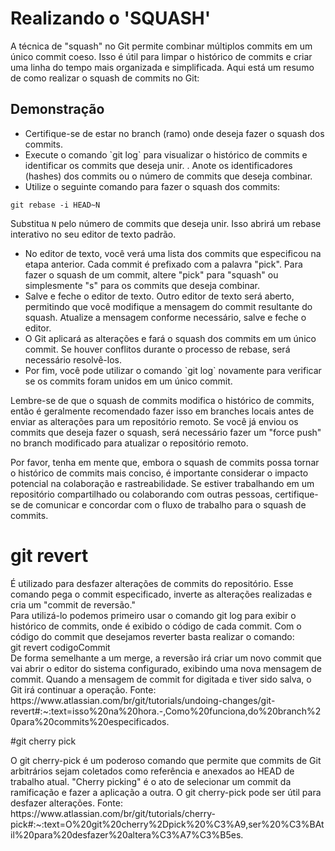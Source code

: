 # Realizando o 'SQUASH'

A técnica de "squash" no Git permite combinar múltiplos commits em um único commit coeso. Isso é útil para limpar o histórico de commits e criar uma linha do tempo mais organizada e simplificada. Aqui está um resumo de como realizar o squash de commits no Git:

## Demonstração

<ul>
<li>Certifique-se de estar no branch (ramo) onde deseja fazer o squash dos commits.</li>
<li> Execute o comando `git log` para visualizar o histórico de commits e identificar os commits que deseja unir.  . Anote os identificadores (hashes) dos commits ou o número de commits que deseja combinar.</li>
<li>Utilize o seguinte comando para fazer o squash dos commits:</li>
</ul>

`git rebase -i HEAD~N`

Substitua `N` pelo número de commits que deseja unir. Isso abrirá um rebase interativo no seu editor de texto padrão.

<ul>
<li>No editor de texto, você verá uma lista dos commits que especificou na etapa anterior. Cada commit é prefixado com a palavra "pick". Para fazer o squash de um commit, altere "pick" para "squash" ou simplesmente "s" para os commits que deseja combinar.</li>
<li>Salve e feche o editor de texto. Outro editor de texto será aberto, permitindo que você modifique a mensagem do commit resultante do squash. Atualize a mensagem conforme necessário, salve e feche o editor.</li>
<li>O Git aplicará as alterações e fará o squash dos commits em um único commit. Se houver conflitos durante o processo de rebase, será necessário resolvê-los.</li>
<li>Por fim, você pode utilizar o comando `git log` novamente para verificar se os commits foram unidos em um único commit.</li>
</ul>

Lembre-se de que o squash de commits modifica o histórico de commits, então é geralmente recomendado fazer isso em branches locais antes de enviar as alterações para um repositório remoto. Se você já enviou os commits que deseja fazer o squash, será necessário fazer um "force push" no branch modificado para atualizar o repositório remoto.

Por favor, tenha em mente que, embora o squash de commits possa tornar o histórico de commits mais conciso, é importante considerar o impacto potencial na colaboração e rastreabilidade. Se estiver trabalhando em um repositório compartilhado ou colaborando com outras pessoas, certifique-se de comunicar e concordar com o fluxo de trabalho para o squash de commits.

# git revert
<p>
É utilizado para desfazer alterações de commits do repositório. Esse comando pega o commit especificado, inverte as alterações realizadas e cria um "commit de reversão."<br>
Para utilizá-lo podemos primeiro usar o comando git log para exibir o histórico de commits, onde é exibido o código de cada commit. Com o código do commit que desejamos reverter basta realizar o comando:<br>
git revert codigoCommit<br>
De forma semelhante a um merge, a reversão irá criar um novo commit que vai abrir o editor do sistema configurado, exibindo uma nova mensagem de commit. Quando a mensagem de commit for digitada e tiver sido salva, o Git irá continuar a operação.
Fonte: https://www.atlassian.com/br/git/tutorials/undoing-changes/git-revert#:~:text=isso%20na%20hora.-,Como%20funciona,do%20branch%20para%20commits%20especificados.
</p>


#git cherry pick

<p>
O git cherry-pick é um poderoso comando que permite que commits de Git arbitrários sejam coletados como referência e anexados ao HEAD de trabalho atual. "Cherry picking" é o ato de selecionar um commit da ramificação e fazer a aplicação a outra. O git cherry-pick pode ser útil para desfazer alterações.
Fonte: https://www.atlassian.com/br/git/tutorials/cherry-pick#:~:text=O%20git%20cherry%2Dpick%20%C3%A9,ser%20%C3%BAtil%20para%20desfazer%20altera%C3%A7%C3%B5es.
<p>